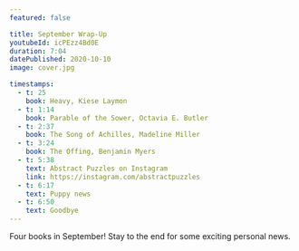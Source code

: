 ```yaml
---
featured: false

title: September Wrap-Up
youtubeId: icPEzz4Bd0E
duration: 7:04
datePublished: 2020-10-10
image: cover.jpg

timestamps:
  - t: 25
    book: Heavy, Kiese Laymon
  - t: 1:14
    book: Parable of the Sower, Octavia E. Butler
  - t: 2:37
    book: The Song of Achilles, Madeline Miller
  - t: 3:24
    book: The Offing, Benjamin Myers
  - t: 5:38
    text: Abstract Puzzles on Instagram
    link: https://instagram.com/abstractpuzzles
  - t: 6:17
    text: Puppy news
  - t: 6:50
    text: Goodbye
---
```


Four books in September! Stay to the end for some exciting personal news.
